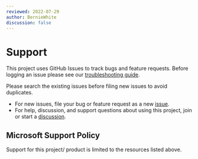 ```yaml
---
reviewed: 2022-07-29
author: BernieWhite
discussion: false
---
```


# Support

This project uses GitHub Issues to track bugs and feature requests.
Before logging an issue please see our [troubleshooting guide].

Please search the existing issues before filing new issues to avoid duplicates.

- For new issues, file your bug or feature request as a new [issue].
- For help, discussion, and support questions about using this project, join or start a [discussion].

## Microsoft Support Policy

Support for this project/ product is limited to the resources listed above.

[issue]: https://github.com/Azure/PSRule.Rules.Azure/issues
[discussion]: https://github.com/Azure/PSRule.Rules.Azure/discussions
[troubleshooting guide]: troubleshooting.md
